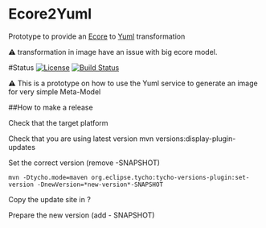 # Ecore2Yuml
Prototype to provide an [Ecore] to [Yuml] transformation

:warning: transformation in image have an issue with big ecore model.

#Status
[![License](https://img.shields.io/badge/license-EPL-blue.svg)](https://www.eclipse.org/legal/epl-v10.html)
[![Build Status](https://travis-ci.org/bmaggi/Ecore2Yuml.svg?branch=master)](https://travis-ci.org/bmaggi/Ecore2Yuml)

:warning: This is a prototype on how to use the Yuml service to generate an image for very simple Meta-Model

##How to make a release

Check that the target platform

Check that you are using latest version
mvn versions:display-plugin-updates

Set the correct version (remove -SNAPSHOT)

```
mvn -Dtycho.mode=maven org.eclipse.tycho:tycho-versions-plugin:set-version -DnewVersion=*new-version*-SNAPSHOT
```

Copy the update site in ?

Prepare the new version (add - SNAPSHOT)

[Yuml]: https://yuml.me/
[Ecore]: https://wiki.eclipse.org/Ecore
